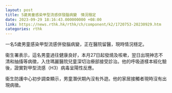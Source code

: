 ```yaml
---
layout: post
title: 5歲男童感染甲型流感併發腦病變　情況穩定
date: 2023-09-29 18:16:43.000000000 +08:00
link: https://news.rthk.hk/rthk/ch/component/k2/1720753-20230929.htm
categories: rthk
---
```


一名5歲男童感染甲型流感併發腦病變，正在醫院留醫，現時情況穩定。

衞生署表示，這名男童過往健康良好，本月27日起發燒及咳嗽，翌日出現神志不清和抽搐等病徵，入住瑪麗醫院兒童深切治療部接受診治。他的呼吸道樣本經化驗後，證實對甲型流感（H3）病毒呈陽性反應。

衞生防護中心初步調查顯示，男童潛伏期內沒有外遊。他的家居接觸者現時沒有出現病徵。
